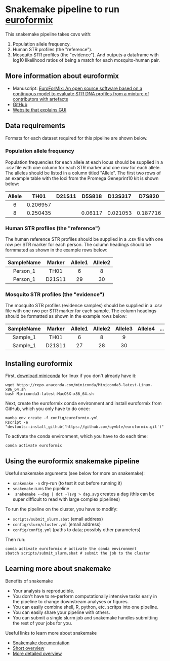 # Snakemake pipeline to run [euroformix](https://github.com/oyvble/euroformix)

This snakemake pipeline takes csvs with:
1. Population allele frequency.
1. Human STR profiles (the "reference").
1. Mosquito STR profiles (the "evidence").
And outputs a dataframe with log10 likelihood ratios of being a match for each mosquito-human pair.  

## More information about euroformix
- Manuscript: [EuroForMix: An open source software based on a continuous model to evaluate STR DNA profiles from a mixture of contributors with artefacts](https://pubmed.ncbi.nlm.nih.gov/26720812/)
- [GitHub](https://github.com/oyvble/euroformix)
- [Website that explains GUI](http://www.euroformix.com/)

## Data requirements

Formats for each dataset required for this pipeline are shown below.

### Population allele frequency

Population frequencies for each allele at each locus should be supplied in a .csv file with one column for each STR marker and one row for each allele. The alleles should be listed in a column titled "Allele". The first two rows of an example table with the loci from the Promega Geneprint10 kit is shown below:

| Allele | TH01 | D21S11 | D5S818 | D13S317 | D7S820 | D16S539 | CSF1PO | AMEL | vWA | TPOX |
|:------:|:----:|:------:|:------:|:-------:|:------:|:------:|:----:|:---:|:----:|:---:|
|6|0.206957| | | | | | | | |0.098276|
|8|0.250435| |0.06117|0.021053|0.187716|0.033304|0.042205| | |0.24569|


### Human STR profiles (the "reference")

The human reference STR profiles should be supplied in a .csv file with one row per STR marker for each person. The column headings should be formmated as shown in the example rows below:

|SampleName|Marker|Allele1|Allele2|
|:---:|:---:|:---:|:---:|
|Person_1|TH01|6|8|
|Person_1|D21S11|29|30|


### Mosquito STR profiles (the "evidence")

The mosquito STR profiles (evidence samples) should be supplied in a .csv file with one rwo per STR marker for each sample. The column headings should be formatted as shown in the example rows below:

|SampleName|Marker|Allele1|Allele2|Allele3|Allele4|...|Height1|Height2|Height3|Height4|...|
|:---:|:---:|:---:|:---:|:---:|:---:|:---:|:---:|:---:|:---:|:---:|:---:|
|Sample_1|TH01|6|8|9| | |4887|4662|9104| | |
|Sample_1|D21S11|27|28|30| | |4402|8325|2181| | |


## Installing euroformix

First, [download miniconda](https://docs.conda.io/en/latest/miniconda.html) for linux if you don't already have it:
```
wget https://repo.anaconda.com/miniconda/Miniconda3-latest-Linux-x86_64.sh
bash Miniconda3-latest-MacOSX-x86_64.sh
```

Next, create the euroformix conda environment and install euroformix from GitHub, which you only have to do once:
```
mamba env create -f config/euroformix.yml
Rscript -e "devtools::install_github('https://github.com/oyvble/euroformix.git')"
```

To activate the conda environment, which you have to do each time:
```
conda activate euroformix 
```

## Using the euroformix snakemake pipeline

Useful snakemake arguments (see below for more on snakemake):
- `snakemake -n` dry-run (to test it out before running it)
- `snakemake` runs the pipeline
- ` snakemake --dag | dot -Tsvg > dag.svg` creates a dag (this can be super difficult to read with large complex pipelines)

To run the pipeline on the cluster, you have to modify:
- `scripts/submit_slurm.sbat` (email address)
- `config/slurm/cluster.yml` (email address)
- `config/config.yml` (paths to data; possibly other parameters)

Then run:
```
conda activate euroformix # activate the conda environment
sbatch scripts/submit_slurm.sbat # submit the job to the cluster
```

## Learning more about snakemake

Benefits of snakemake
- Your analysis is reproducible.
- You don't have to re-perform computationally intensive tasks early in the pipeline to change downstream analyses or figures.
- You can easily combine shell, R, python, etc. scritps into one pipeline.
- You can easily share your pipeline with others.
- You can submit a single slurm job and snakemake handles submitting the rest of your jobs for you.

Useful links to learn more about snakemake
- [Snakemake documentation](https://snakemake.readthedocs.io/en/stable/)
- [Short overview](https://slides.com/johanneskoester/snakemake-short#/)
- [More detailed overview](https://slides.com/johanneskoester/snakemake-tutorial#/)
